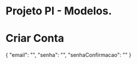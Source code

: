 # Projeto PI - Modelos.

# Criar Conta

{
    "email": "",
    "senha": "",
    "senhaConfirmacao": ""
}
